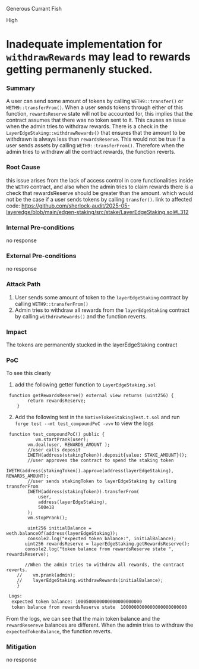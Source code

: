 Generous Currant Fish

High

# Inadequate implementation for `withdrawRewards` may lead to rewards getting permanenly stucked.

### Summary

A user can send some amount of tokens by calling `WETH9::transfer()` or `WETH9::transferFrom()`. When a user sends tokens through either of this function,  `rewardsReserve` state will not be accounted for, this implies that the contract assumes that there was no token sent to it. This causes an issue when the admin tries to withdraw rewards. There is a check in the `LayerEdgeStaking::withdrawRewards()` that ensures that the amount to be withdrawn is always  less than  `rewardsReserve`.  This would not be true if  a user sends assets by calling `WETH9::transferFrom()`. Therefore when the admin tries to withdraw all the contract rewards, the function reverts.




### Root Cause

this issue arises from the lack of access control in core functionalities inside the `WETH9` contract, and also when the admin tries to claim rewards there is a check that rewardsReserve should be greater than the amount. which would not be the case if a user sends tokens by calling `transfer()`.
link to affected code:
https://github.com/sherlock-audit/2025-05-layeredge/blob/main/edgen-staking/src/stake/LayerEdgeStaking.sol#L312

### Internal Pre-conditions

no response

### External Pre-conditions

no response

### Attack Path

1. User sends some amount of token to the `layerEdgeStaking` contract by calling `WETH9::transferFrom()`
2. Admin tries to withdraw all rewards from the `layerEdgeStaking`  contract by calling `withdrawRewards()`  and the function reverts.

### Impact

The tokens are permanently  stucked in the  layerEdgeStaking contract

### PoC

To see this clearly
1. add the following getter function to `LayerEdgeStaking.sol` 
```solidity
 function getRewardsReserve() external view returns (uint256) {
        return rewardsReserve;
    }

```

2. Add the following test in the `NativeTokenStakingTest.t.sol` and run `forge test --mt test_compoundPoC -vvv` to view the logs

```solidity
 function test_compoundPoC() public {
           vm.startPrank(user);
        vm.deal(user, REWARDS_AMOUNT );
        //user calls deposit
        IWETH(address(stakingToken)).deposit{value: STAKE_AMOUNT}();
        //user approves the contract to spend the staking token
        IWETH(address(stakingToken)).approve(address(layerEdgeStaking), REWARDS_AMOUNT);
        //user sends stakingToken to layerEdgeStaking by calling transferFrom 
        IWETH(address(stakingToken)).transferFrom(
            user,
            address(layerEdgeStaking),
            500e18
        );    
        vm.stopPrank();

        uint256 initialBalance = weth.balanceOf(address(layerEdgeStaking));
        console2.log("expected token balance:", initialBalance);
       uint256 rewardsReserve = layerEdgeStaking.getRewardsReserve();
       console2.log("token balance from rewardsReserve state ", rewardsReserve);

       //When the admin tries to withdraw all rewards, the contract reverts.
    //    vm.prank(admin);
    //    layerEdgeStaking.withdrawRewards(initialBalance);
    }
```
```bash
 Logs:
  expected token balance: 1000500000000000000000000
  token balance from rewardsReserve state  1000000000000000000000000
```
From the logs, we can see that the main token balance and the `rewardResereve` balances are different. When the admin tries to withdraw the `expectedTokenBalance`, the function reverts.

### Mitigation

no response